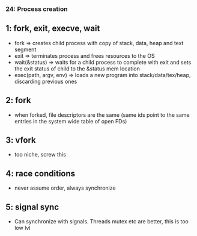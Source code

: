 ### 24: Process creation

## 1: fork, exit, execve, wait

* fork => creates child process with copy of stack, data, heap and text segment
* exit => terminates process and frees resources to the OS
* wait(&status) => waits for a child process to complete with exit and sets the exit status of child to the &status mem location
* exec(path, argv, env) => loads a new program into stack/data/tex/heap, discarding previous ones

## 2: fork

* when forked, file descriptors are the same (same ids point to the same entries in the system wide table of open FDs)

## 3: vfork

* too niche, screw this

## 4: race conditions

* never assume order, always synchronize

## 5: signal sync

* Can synchronize with signals. Threads mutex etc are better, this is too low lvl

